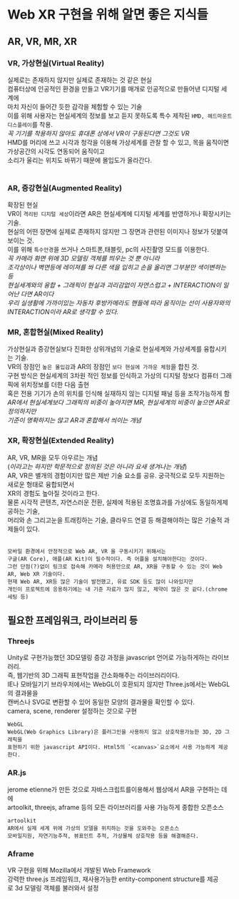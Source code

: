 # Web XR 구현을 위해 알면 좋은 지식들
## AR, VR, MR, XR

### VR, 가상현실(Virtual Reality)
실제로는 존재하지 않지만 실제로 존재하는 것 같은 현실<br>
컴퓨터상에 인공적인 환경을 만들고 VR기기를 매개로 인공적으로 만들어낸 디지털 세계에<br>
마치 자신이 들어간 듯한 감각을 체험할 수 있는 기술<br>
이를 위해 사용자는 현실세계의 정보를 보고 듣지 못하도록 특수 제작된 `HMD, 헤드마운트디스플레이`를 착용.<br>
*꼭 기기를 착용하지 않아도 휴대폰 상에서 VR이 구동된다면 그것도 VR*<br>
HMD를 머리에 쓰고 시각과 청각을 이용해 가상세계를 관찰 할 수 있고, 목을 움직이면 가상공간의 시각도 연동되어 움직이고<br>
소리가 울리는 위치도 바뀌기 때문에 몰입도가 올라간다.<br><br>

### AR, 증강현실(Augmented Reality)
확장된 현실<br>
VR이 `격리된 디지털 세상`이라면 AR은 현실세계에 디지털 세계를 반영하거나 확장시키는 기술.<br>
현실의 어떤 장면에 실제로 존재하지 않지만 그 장면과 관련된 이미지나 정보가 덧붙여 보이는 것.<br>
이를 위해 `특수안경`을 쓰거나 스마트폰,태블릿, pc의 사진촬영 모드를 이용한다.<br>
*꼭 카메라 화면 위에 3D 모델링 객체를 띄우는 것 뿐 아니라 <br>
조각상이나 벽면등에 레이져를 쏴 다른 색을 입히고 손을 올리면 그부분만 색이변하는 등 <br>
현실세계와의 융합 + 그래픽이 현실과 괴리감없이 자연스럽고 + INTERACTION이 일어난 다면 AR이다<br>
우리 실생활에 가까이있는 자동차 후방카메라도 핸들에 따라 움직이는 선이 사용자와의 INTERACTION이라 AR로 생각할 수 있다.*<br>

### MR, 혼합현실(Mixed Reality)
가상현실과 증강현실보다 진화한 상위개념의 기술로 현실세계와 가상세계를 융합시키는 기술.<br>
VR의 장점인 `높은 몰입감`과 AR의 장점인 `보다 현실에 가까운 체험`을 합친 것.<br>
구현 방식은 현실세계의 3차원 적인 정보를 인식하고 가상의 디지털 정보다 컴퓨터 그래픽에 위치정보를 더한 다음 출현<br>
혹은 전용 기기가 손의 위치를 인식해 실재하지 않는 디지털 패널 등을 조작가능하게 함<br>
*AR에서 현실세계보다 그래픽의 비중이 높아지면 MR, 현실세계의 비중이 높으면 AR로 정의하지만<br>
기준이 명확하지는 않고 AR과 혼합해서 씌이는 개념*<br>

### XR, 확장현실(Extended Reality)
AR, VR, MR을 모두 아우르는 개념<br>
(*이라고는 하지만 학문적으로 정의된 것은 아니라 요새 생겨나는 개념*)<br>
AR, VR은 별개의 경험이지만 많은 제반 기술 요소를 공유. 궁극적으로 모두 지원하는 새로운 형태로 융합되면서 <br>
XR의 경험도 높아질 것이라고 한다.<br>
물론 시각적 콘텐츠, 자연스러운 전환, 실제에 적용된 조명효과를 가상에도 동일하게제공하는 기술,<br>
머리와 손 그리고눈을 트래킹하는 기술, 클라우드 연결 등 해결해야하는 많은 기술적 과제들이 있다.<br><br>

```
모바일 환경에서 안정적으로 Web AR, VR 을 구동시키기 위해서는 
구글(AR Core), 애플(AR Kit)이 필수적이다. 즉 어플을 설치해야한다는 것이다.
그런 단점(?)없이 링크로 접속해 카메라 허용만으로 AR, XR을 구동할 수 있는 것이 Web AR, Web XR 기술이다.
현재 Web AR, XR등 많은 기술이 발전했고, 유료 SDK 등도 많이 나와있지만
개인이 프로젝트에 응용하기에는 내 기준 자료가 많지 않고, 제약이 많은 것 같다.(chrome 세팅 등)
```


## 필요한 프레임워크, 라이브러리 등

### Threejs
Unity로 구현가능했던 3D모델링 증강 과정을 javascript 언어로 가능하게하는 라이브러리.<br>
즉, 웹기반의 3D 그래픽 표현작업을 간소화해주는 라이브러리이다.<br>
IE나 모바일기기 브라우저에서는 WebGL이 호환되지 않지만 Three.js에서는 WebGL의 결과물을<br>
캔버스나 SVG로 변환할 수 있어 동일한 모양의 결과물을 확인할 수 있다.<br>
camera, scene, renderer 설정하는 것으로 구현<br>

```
WebGL
WebGL(Web Graphics Library)은 플러그인을 사용하지 않고 상호작용가능한 3D, 2D 그래픽을
표현하기 위한 javascript API이다. Html5의 `<canvas>`요소에서 사용 가능하게 제공한다.
```

### AR.js
jerome etienne가 만든 것으로 자바스크립트를이용해서 웹상에서 AR을 구현하는 데에<br>
artoolkit, threejs, aframe 등의 모든 라이브러리를 사용 가능하게 종합한 오픈소스<br>

```
artoolkit
AR에서 실제 세계 위에 가상의 모델을 위치하는 것을 도와주는 오픈소스
모바일지원, 자연기능추적, 뷰표인트 추적, 가상물체 상호작용 등을 해결해준다.
```

### Aframe
VR 구현을 위해 Mozilla에서 개발된 Web Framework<br>
강력한 three.js 프레임워크, 재사용가능한 entity-component structure를 제공<br>
<a-entity>로 3d 모델링 객체를 불러와서 설정<br>
